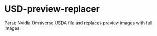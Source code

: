 # USD-preview-replacer
Parse Nvidia Omniverse USDA file and replaces preview images with full images.
